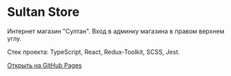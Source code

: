 # Sultan Store

Интернет магазин "Султан". Вход в админку магазина в правом верхнем углу.

Стек проекта: TypeScript, React, Redux-Toolkit, SCSS, Jest.

[Открыть на GitHub Pages](https://supreme331.github.io/sultan-store/)